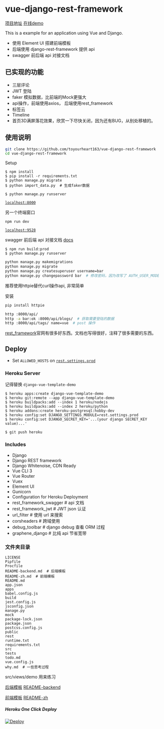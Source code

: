 # vue-django-rest-framework

[项目地址](https://github.com/toyourheart163/vue-django-rest-framework)
[在线demo](https://vue-django-rest-framework.herokuapp.com)

This is a example for an application using Vue and Django.

* 使用 Element UI 搭建前端模板
* 后端使用 django-rest-framework 提供 api
* swagger 前后端 api 对接文档

## 已实现的功能

* 三层评论
* JWT 登陆
* faker 模拟数据，比前端的Mock更强大
* api操作，前端使用axios， 后端使用rest_framework
* 标签云
* Timeline
* 首页3D满屏落花效果，欣赏一下尽快关闭，因为还有BUG，从别处移植的。

## 使用说明

```bash
git clone https://github.com/toyourheart163/vue-django-rest-framework
cd vue-django-rest-framework
```

Setup
```
$ npm install
$ pip install -r requirements.txt
$ python manage.py migrate
$ python import_data.py  # 生成faker数据
```

```
$ python manage.py runserver
```
[`localhost:8000`](http://localhost:8000/)

另一个终端窗口

```
npm run dev
```
[`localhost:9528`](http://localhost:9528/)

swagger 前后端 api 对接文档
[docs](http://localhost:8000/docs/)

```
$ npm run build:prod
$ python manage.py runserver
```

```bash
python manage.py makemigrations
python manage.py migrate
python manage.py createsuperuser username=bar
python manage.py changepassword bar  # 修改密码，因为改写了 AUTH_USER_MODEL = 'user.UserProfile'
```

推荐使用httpie替代curl操作api, 非常简单

安装
```bash
pip install httpie
```

```bash
http :8000/api/
http -a bar:ok :8000/api/blogs/  # 获取需要登陆的数据
http :8000/api/tags/ name=vue  # post 操作
```

[rest_framework](https://www.django-rest-framework.org)官网有很多好东西。文档也写得很好，注释了很多需要的东西。

## Deploy

* Set `ALLOWED_HOSTS` on [`rest.settings.prod`](/rest/settings/prod.py)

### Heroku Server

记得替换 `django-vue-template-demo`
```
$ heroku apps:create django-vue-template-demo
$ heroku git:remote --app django-vue-template-demo
$ heroku buildpacks:add --index 1 heroku/nodejs
$ heroku buildpacks:add --index 2 heroku/python
$ heroku addons:create heroku-postgresql:hobby-dev
$ heroku config:set DJANGO_SETTINGS_MODULE=rest.settings.prod
$ heroku config:set DJANGO_SECRET_KEY='...(your django SECRET_KEY value)...'

$ git push heroku
```

### Includes

* Django
* Django REST framework
* Django Whitenoise, CDN Ready
* Vue CLI 3
* Vue Router
* Vuex
* Element UI
* Gunicorn
* Configuration for Heroku Deployment
* rest_framework_swagger  # api 文档
* rest_framework_jwt  # JWT json 认证
* url_filter  # 使用 url 来搜索
* corsheaders  # 跨域使用
* debug_toolbar  # django debug 查看 ORM 过程
* graphene_django  # 比纯 api 节省宽带

### 文件夹目录

```
LICENSE
Pipfile
Procfile
README-backend.md  # 后端模板
README-zh.md  # 前端模板
README.md
app.json
apps
babel.config.js
build
jest.config.js
jsconfig.json
manage.py
mock
package-lock.json
package.json
postcss.config.js
public
rest
runtime.txt
requirements.txt
src
tests
todo.md
vue.config.js
why.md  # 一些思考过程
```

src/views/demo 用来练习

[后端模板](https://github.com/gtalarico/django-vue-template)
[README-backend](./README-backend.md)

[前端模板](https://github.com/PanJiaChen/vue-admin-template)
[README-zh](./README-zh.md)

##### Heroku One Click Deploy

[![Deploy](https://www.herokucdn.com/deploy/button.svg)](https://heroku.com/deploy?template=https://github.com/toyourheart163/vue-django-rest-framework)
